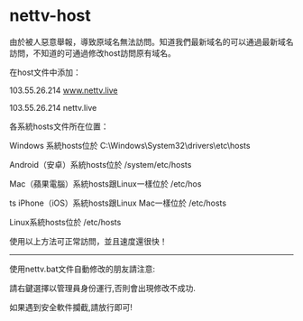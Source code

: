 # nettv-host

由於被人惡意舉報，導致原域名無法訪問。知道我們最新域名的可以通過最新域名訪問，不知道的可通過修改host訪問原有域名。

在host文件中添加：



103.55.26.214 www.nettv.live


103.55.26.214 nettv.live

各系統hosts文件所在位置：

Windows 系統hosts位於 C:\Windows\System32\drivers\etc\hosts

Android（安卓）系統hosts位於 /system/etc/hosts

Mac（蘋果電腦）系統hosts跟Linux一樣位於 /etc/hos

ts iPhone（iOS）系統hosts跟Linux Mac一樣位於 /etc/hosts

Linux系統hosts位於 /etc/hosts

使用以上方法可正常訪問，並且速度還很快！

-----------------------------------------------------------------------------------------------
使用nettv.bat文件自動修改的朋友請注意:

請右鍵選擇以管理員身份運行,否則會出現修改不成功.

如果遇到安全軟件攔截,請放行即可!


